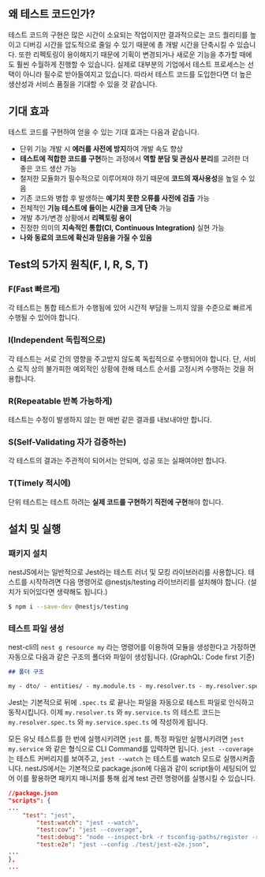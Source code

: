 ## 왜 테스트 코드인가?

테스트 코드의 구현은 많은 시간이 소요되는 작업이지만 결과적으로는 코드 퀄리티를 높이고 디버깅 시간을 압도적으로 줄일 수 있기 때문에 총 개발 시간을 단축시킬 수 있습니다. 또한 리펙토링이 용이해지기 때문에 기획이 변경되거나 새로운 기능을 추가할 때에도 훨씬 수월하게 진행할 수 있습니다. 실제로 대부분의 기업에서 테스트 프로세스는 선택이 아니라 필수로 받아들여지고 있습니다. 따라서 테스트 코드를 도입한다면 더 높은 생산성과 서비스 품질을 기대할 수 있을 것 같습니다.

## 기대 효과

테스트 코드를 구현하여 얻을 수 있는 기대 효과는 다음과 같습니다.

- 단위 기능 개발 시 **에러를 사전에 방지**하여 개발 속도 향상
- **테스트에 적합한 코드를 구현**하는 과정에서 **역할 분담 및 관심사 분리**를 고려한 더 좋은 코드 생산 가능
- 철저한 모듈화가 필수적으로 이루어져야 하기 때문에 **코드의 재사용성**을 높일 수 있음
- 기존 코드와 병합 후 발생하는 **예기치 못한 오류를 사전에 검출** 가능
- 전체적인 **기능 테스트에 들이는 시간을 크게 단축** 가능
- 개발 추가/변경 상황에서 **리펙토링 용이**
- 진정한 의미의 **지속적인 통합(CI, Continuous Integration)** 실현 가능
- **나와 동료의 코드에 확신과 믿음을 가질 수 있음**

## Test의 5가지 원칙(F, I, R, S, T)

### F(Fast 빠르게)

각 테스트는 통합 테스트가 수행됨에 있어 시간적 부담을 느끼지 않을 수준으로 빠르게 수행될 수 있어야 합니다.

### I(Independent 독립적으로)

각 테스트는 서로 간의 영향을 주고받지 않도록 독립적으로 수행되어야 합니다. 단, 서비스 로직 상의 불가피한 예외적인 상황에 한해 테스트 순서를 고정시켜 수행하는 것을 허용합니다.

### R(Repeatable 반복 가능하게)

테스트는 수정이 발생하지 않는 한 매번 같은 결과를 내보내야만 합니다.

### S(Self-Validating 자가 검증하는)

각 테스트의 결과는 주관적이 되어서는 안되며, 성공 또는 실패여야만 합니다.

### T(Timely 적시에)

단위 테스트는 테스트 하려는 **실제 코드를 구현하기 직전에 구현**해야 합니다.

## 설치 및 실행

### 패키지 설치

nestJS에서는 일반적으로 Jest라는 테스트 러너 및 모킹 라이브러리를 사용합니다. 테스트를 시작하려면 다음 명령어로 @nestjs/testing 라이브러리를 설치해야 합니다. (설치가 되어있다면 생략해도 됩니다.)

```bash
$ npm i --save-dev @nestjs/testing
```

### 테스트 파일 생성

nest-cli의 `nest g resource my` 라는 명령어를 이용하여 모듈을 생성한다고 가정하면 자동으로 다음과 같은 구조의 폴더와 파일이 생성됩니다. (GraphQL: Code first 기준)

```markdown
## 폴더 구조

my - dto/ - entities/ - my.module.ts - my.resolver.ts - my.resolver.spec.ts - my.service.ts - my.service.spec.ts
```

Jest는 기본적으로 뒤에 `.spec.ts` 로 끝나는 파일을 자동으로 테스트 파일로 인식하고 동작시킵니다. 이제 `my.resolver.ts` 와 `my.service.ts` 의 테스트 코드는 `my.resolver.spec.ts` 와 `my.service.spec.ts` 에 작성하게 됩니다.

모든 유닛 테스트를 한 번에 실행시키려면 `jest` 를, 특정 파일만 실행시키려면 `jest my.service` 와 같은 형식으로 CLI Command를 입력하면 됩니다. `jest --coverage` 는 테스트 커버리지를 보여주고, `jest --watch` 는 테스트를 watch 모드로 실행시켜줍니다. nestJS에서는 기본적으로 package.json에 다음과 같이 script들이 세팅되어 있어 이를 활용하면 패키지 매니저를 통해 쉽게 test 관련 명령어를 실행시킬 수 있습니다.

```json
//package.json
"scripts": {
...
	"test": "jest",
	    "test:watch": "jest --watch",
	    "test:cov": "jest --coverage",
	    "test:debug": "node --inspect-brk -r tsconfig-paths/register -r ts-node/register node_modules/.bin/jest --runInBand",
	    "test:e2e": "jest --config ./test/jest-e2e.json",
...
},
...
```
